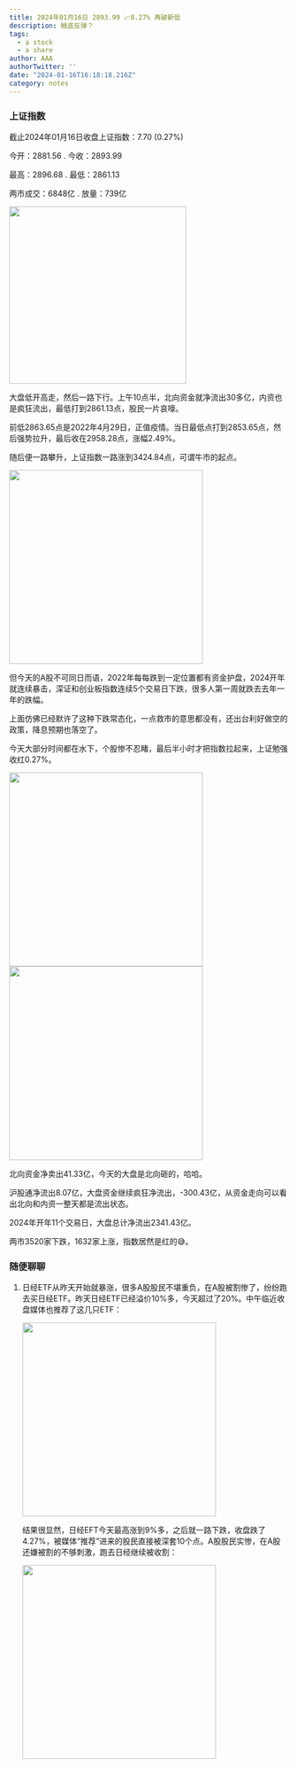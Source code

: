 ```yaml
---
title: 2024年01月16日 2893.99 📈0.27% 再破新低
description: 触底反弹？
tags:
  - a stock
  - a share
author: AAA
authorTwitter: ''
date: "2024-01-16T16:18:18.216Z"
category: notes
---
```


### 上证指数

截止2024年01月16日收盘上证指数：<span class="font-semibold text-r-5">7.70 (0.27%)</span>

今开：<span class="font-semibold text-g-5">2881.56</span> . 今收：<span class="font-semibold text-r-5">2893.99</span>

最高：<span class="font-semibold text-r-5">2896.68</span> . 最低：<span class="font-semibold text-g-5">2861.13</span>

两市成交：<span class="font-semibold">6848亿</span> . 放量：<span class="font-semibold text-r-6">739亿</span>

<img src="/images/uploads/2024-01/20240116-zs-sh.png" style="width: 320px;">

大盘低开高走，然后一路下行。上午10点半，北向资金就净流出30多亿，内资也是疯狂流出，最低打到2861.13点，股民一片哀嚎。

前低2863.65点是2022年4月29日，正值疫情。当日最低点打到2853.65点，然后强势拉升，最后收在<span class="font-semibold text-r-6">2958.28点</span>，涨幅<span class="font-semibold text-r-6">2.49%</span>。

随后便一路攀升，上证指数一路涨到<span class="font-semibold text-r-7">3424.84点</span>，可谓牛市的起点。

<img src="/images/uploads/2024-01/20240116-zs-sh-qd.png" style="width: 350px;">

但今天的A股不可同日而语，2022年每每跌到一定位置都有资金护盘，2024开年就连续暴击，深证和创业板指数连续5个交易日下跌，很多人第一周就跌去去年一年的跌幅。

上面仿佛已经默许了这种下跌常态化，一点救市的意思都没有，还出台利好做空的政策，降息预期也落空了。

今天大部分时间都在水下，个股惨不忍睹，最后半小时才把指数拉起来，上证勉强收红0.27%。

<img src="/images/uploads/2024-01/20240116-zs-bs.png" style="width: 350px">

<img src="/images/uploads/2024-01/20240116-zs-global.png" style="width: 350px">

北向资金净卖出<span class="font-semibold text-g-5">41.33亿</span>，今天的大盘是北向砸的，哈哈。

沪股通净流出<span class="font-semibold text-g-5">8.07亿</span>，大盘资金继续疯狂净流出，<span class="font-semibold text-g-6">-300.43亿</span>，从资金走向可以看出北向和内资一整天都是流出状态。

2024年开年11个交易日，大盘总计净流出<span class="font-semibold text-g-7">2341.43亿</span>。

两市<span class="text-g-7">3520家</span>下跌，<span class="text-r-5">1632家</span>上涨，指数居然是红的😅。

### 随便聊聊

1. 日经ETF从昨天开始就暴涨，很多A股股民不堪重负，在A股被割惨了，纷纷跑去买日经ETF。昨天日经ETF已经溢价10%多，今天超过了20%。中午临近收盘媒体也推荐了这几只ETF：
   
   <img src="/images/uploads/2024-01/20240116-pic-1.jpg" style="width: 350px">

   结果很显然，日经EFT今天最高涨到<span class="font-semibold text-r-7">9%</span>多，之后就一路下跌，收盘跌了<span class="font-semibold text-g-6">4.27%</span>，被媒体“推荐”进来的股民直接被深套10个点。A股股民实惨，在A股还嫌被割的不够刺激，跑去日经继续被收割：

   <img src="/images/uploads/2024-01/20240116-zs-rj.png" style="width: 350px">